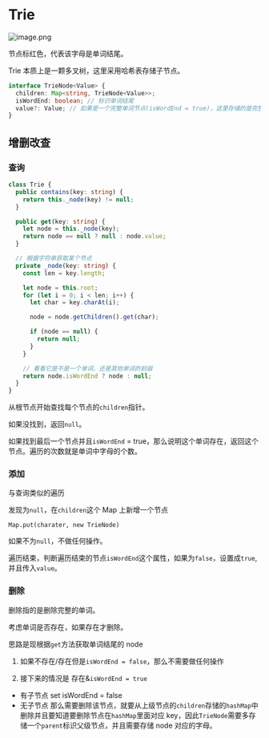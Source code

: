 # Trie

![image.png](https://p3-juejin.byteimg.com/tos-cn-i-k3u1fbpfcp/8df3b58f3c574c15af3abb3ea5e23779~tplv-k3u1fbpfcp-watermark.image?)

节点标红色，代表该字母是单词结尾。

Trie 本质上是一颗多叉树，这里采用哈希表存储子节点。

```ts
interface TrieNode<Value> {
  children: Map<string, TrieNode<Value>>;
  isWordEnd: boolean; // 标识单词结尾
  value?: Value; // 如果是一个完整单词节点(isWordEnd = true)，这里存储的是完整的单词
}
```

## 增删改查

### 查询

```ts
class Trie {
  public contains(key: string) {
    return this._node(key) != null;
  }

  public get(key: string) {
    let node = this._node(key);
    return node == null ? null : node.value;
  }

  // 根据字符串获取某个节点
  private _node(key: string) {
    const len = key.length;

    let node = this.root;
    for (let i = 0; i < len; i++) {
      let char = key.charAt(i);

      node = node.getChildren().get(char);

      if (node == null) {
        return null;
      }
    }

    // 看看它是不是一个单词，还是其他单词的前缀
    return node.isWordEnd ? node : null;
  }
}
```

从根节点开始查找每个节点的`children`指针。

如果没找到，返回`null`。

如果找到最后一个节点并且`isWordEnd` = true，那么说明这个单词存在，返回这个节点。遍历的次数就是单词中字母的个数。

### 添加

与查询类似的遍历

发现为`null`，在`children`这个 Map 上新增一个节点

```
Map.put(charater, new TrieNode)
```

如果不为`null`，不做任何操作。

遍历结束，判断遍历结束的节点`isWordEnd`这个属性，如果为`false`，设置成`true`,并且传入`value`。

### 删除

删除指的是删除完整的单词。

考虑单词是否存在，如果存在才删除。

思路是现根据`get`方法获取单词结尾的 node

1. 如果不存在/存在但是`isWordEnd = false`，那么不需要做任何操作

2. 接下来的情况是 存在&`isWordEnd = true`

- 有子节点 set isWordEnd = false
- 无子节点 那么需要删除该节点，就要从上级节点的`children`存储的`hashMap`中删除并且要知道要删除节点在`hashMap`里面对应 key，因此`TrieNode`需要多存储一个`parent`标识父级节点，并且需要存储 node 对应的字母。
